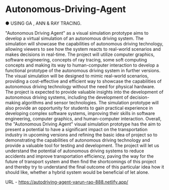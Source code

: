 # Autonomous-Driving-Agent

● USING GA , ANN & RAY TRACING. 

"Autonomous Driving Agent" as a visual simulation prototype aims to develop a virtual simulation of an autonomous driving system. The simulation will showcase the capabilities of autonomous driving technology, allowing viewers to see how the system reacts to real-world scenarios and makes decisions in real-time.
The project will utilize computer graphics, software engineering, concepts of ray tracing, some soft computing concepts and making its way to human-computer interaction to develop a functional prototype of the autonomous driving system in further versions. The visual simulation will be designed to mimic real-world scenarios, providing a cost-effective and efficient way to showcase the capabilities of autonomous driving technology without the need for physical hardware.
The project is expected to provide valuable insights into the development of autonomous driving systems, including the development of decision-making algorithms and sensor technologies. The simulation prototype will also provide an opportunity for students to gain practical experience in developing complex software systems, improving their skills in software engineering, computer graphics, and human-computer interaction.
Overall, the "Autonomous Driving Agent" visual simulation prototype has the aim to present a potential to have a significant impact on the transportation industry in upcoming versions and refining the basic idea of project so to demonstrating the capabilities of autonomous driving technology and provide a valuable tool for testing and development. The project will let us understand the potential of autonomous driving systems to reduce accidents and improve transportation efficiency, paving the way for the future of transport system and then find the shortcomings of this project and thereby try to understand the final outcome of this particular idea how it should like, whether a hybrid system would be beneficial of let alone.

URL - https://autodriving-agent-varun-rao-888.netlify.app/
